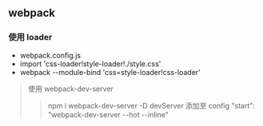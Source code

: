 ## webpack

### 使用 loader

- webpack.config.js
- import 'css-loader!style-loader!./style.css'
- webpack --module-bind 'css=style-loader!css-loader'

> 使用 webpack-dev-server
>
> > npm i webpack-dev-server -D
> > devServer 添加至 config
> > "start": "webpack-dev-server --hot --inline"
